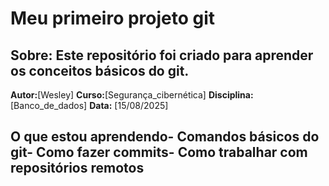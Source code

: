 # Meu primeiro projeto git 
## Sobre: Este repositório foi criado para aprender os conceitos básicos do git. 
**Autor:**[Wesley]
**Curso:**[Segurança_cibernética]
**Disciplina:**[Banco_de_dados]
**Data:** [15/08/2025] 
## O que estou aprendendo- Comandos básicos do git- Como fazer commits- Como trabalhar com repositórios remotos